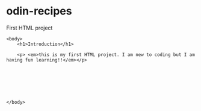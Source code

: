 # odin-recipes
First HTML project
<!DOCTYPE html>
<html lang="en">
    <head>
        <meta charset="UTF-8">
        <title>Odin First HTML Project</title>
    </head>


    <body>
        <h1>Introduction</h1>

        <p> <em>this is my first HTML project. I am new to coding but I am having fun learning!!</em></p>






    
    </body>
    


<!-- I understand this a readme file but I wrote the html anyways in order to practice =) -->





</html>
